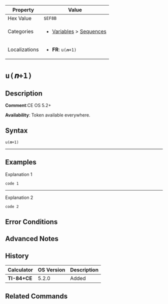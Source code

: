 | Property      | Value |
|---------------|-------|
| Hex Value     | `$EF8B`|
| Categories    | <ul><li>[Variables](<../categories/Variables.md>) > [Sequences](<../categories/Variables.md#Sequences>)</li></ul> |
| Localizations | <ul><li><b>FR</b>: `u(𝒏+1)`</li></ul> |

# `u(𝒏+1)`

## Description


<b>Comment</b>:CE OS 5.2+

<b>Availability</b>: Token available everywhere.

## Syntax
`u(𝒏+1)`

<hr>

## Examples

Explanation 1
```ti-basic
code 1
```
---
Explanation 2
```ti-basic
code 2
```

## Error Conditions


## Advanced Notes


## History
| Calculator | OS Version | Description |
|------------|------------|-------------|
| <b>TI-84+CE</b> | 5.2.0 | Added

## Related Commands

    